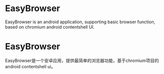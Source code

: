 # EasyBrowser
EasyBrowser is an android application, supporting basic browser function, based on chromium android contentshell UI.

# EasyBrowser
EasyBrowser是一个安卓应用，提供最简单的浏览器功能，基于chromium项目的android contentshell ui。